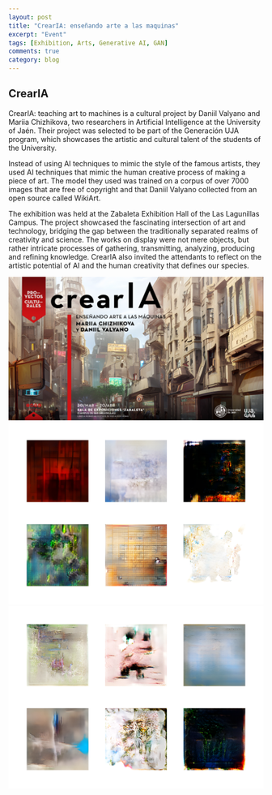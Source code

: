 ```yaml
---
layout: post
title: "CrearIA: enseñando arte a las maquinas"
excerpt: "Event"
tags: [Exhibition, Arts, Generative AI, GAN]
comments: true
category: blog
---
```


## CrearIA
<str>CrearIA: teaching art to machines </str>  is a cultural project by Daniil Valyano and Mariia Chizhikova, two researchers in Artificial Intelligence at the University of Jaén. Their project was selected to be part of the Generación UJA program, which showcases the artistic and cultural talent of the students of the University. 

Instead of using AI techniques to mimic the style of the famous artists, they used AI techniques that mimic the human creative process of making a piece of art. The model they used was trained on a corpus of over 7000 images that are free of copyright and that Daniil Valyano collected from an open source called WikiArt.

The exhibition was held at the Zabaleta Exhibition Hall of the Las Lagunillas Campus. The project showcased the fascinating intersection of art and technology, bridging the gap between the traditionally separated realms of creativity and science. The works on display were not mere objects, but rather intricate processes of gathering, transmitting, analyzing, producing and refining knowledge. CrearIA also invited the attendants to reflect on the artistic potential of AI and the human creativity that defines our species.

![crearIA](/images/crearia1.jpg)
![crearIA](/images/crearia2.png)
![crearIA](/images/crearia3.png)


